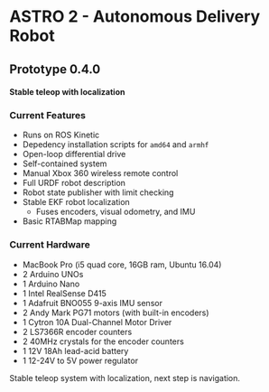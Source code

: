 # ASTRO 2 - Autonomous Delivery Robot
## Prototype 0.4.0
#### Stable teleop with localization

### Current Features
* Runs on ROS Kinetic
* Depedency installation scripts for `amd64` and `armhf`
* Open-loop differential drive
* Self-contained system
* Manual Xbox 360 wireless remote control
* Full URDF robot description
* Robot state publisher with limit checking
* Stable EKF robot localization
	- Fuses encoders, visual odometry, and IMU
* Basic RTABMap mapping

### Current Hardware
* MacBook Pro (i5 quad core, 16GB ram, Ubuntu 16.04)
* 2 Arduino UNOs
* 1 Arduino Nano
* 1 Intel RealSense D415
* 1 Adafruit BNO055 9-axis IMU sensor
* 2 Andy Mark PG71 motors (with built-in encoders)
* 1 Cytron 10A Dual-Channel Motor Driver
* 2 LS7366R encoder counters
* 2 40MHz crystals for the encoder counters
* 1 12V 18Ah lead-acid battery
* 1 12-24V to 5V power regulator

Stable teleop system with localization, next step is navigation.

